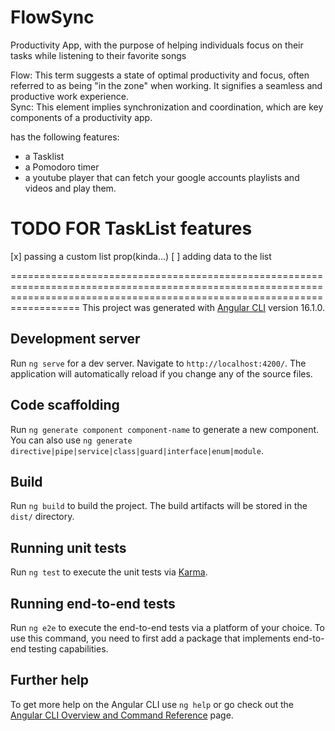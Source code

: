 # FlowSync
Productivity App, with the purpose of helping individuals focus on their tasks while listening to their favorite songs

Flow: This term suggests a state of optimal productivity and focus, often referred to as being "in the zone" when working. It signifies a seamless and productive work experience.  
Sync: This element implies synchronization and coordination, which are key components of a productivity app.


has the following features: 
- a Tasklist  
- a Pomodoro timer 
- a youtube player that can fetch your google accounts playlists and videos and play them.

# TODO FOR TaskList features
[x] passing a custom list prop(kinda...)
[ ] adding data to the list

==============================================================================================================================================================================
This project was generated with [Angular CLI](https://github.com/angular/angular-cli) version 16.1.0.

## Development server

Run `ng serve` for a dev server. Navigate to `http://localhost:4200/`. The application will automatically reload if you change any of the source files.

## Code scaffolding

Run `ng generate component component-name` to generate a new component. You can also use `ng generate directive|pipe|service|class|guard|interface|enum|module`.

## Build

Run `ng build` to build the project. The build artifacts will be stored in the `dist/` directory.

## Running unit tests

Run `ng test` to execute the unit tests via [Karma](https://karma-runner.github.io).

## Running end-to-end tests

Run `ng e2e` to execute the end-to-end tests via a platform of your choice. To use this command, you need to first add a package that implements end-to-end testing capabilities.

## Further help

To get more help on the Angular CLI use `ng help` or go check out the [Angular CLI Overview and Command Reference](https://angular.io/cli) page.
